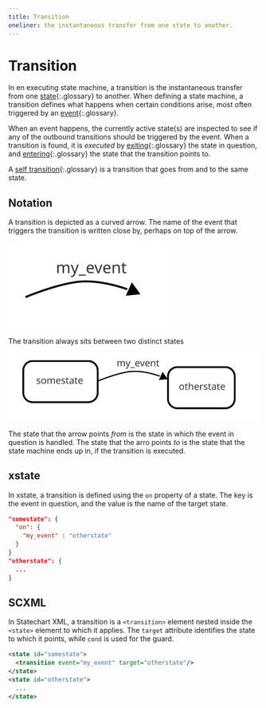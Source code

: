 ```yaml
---
title: Transition
oneliner: the instantaneous transfer from one state to another.
---
```


# Transition

In en executing state machine, a transition is the instantaneous transfer from one [state](state.html){:.glossary} to another.  When defining a state machine, a transition defines what happens when certain conditions arise, most often triggered by an [event](event.html){:.glossary}.

When an event happens, the currently active state(s) are inspected to see if any of the outbound transitions should be triggered by the event.  When a transition is found, it is _executed_ by [exiting](exit.html){:.glossary} the state in question, and [entering](entry.html){:.glossary} the state that the transition points to.

A [self transition](self-transition.html){:.glossary} is a transition that goes from and to the same state.

## Notation

A transition is depicted as a curved arrow.  The name of the event that triggers the transition is written close by, perhaps on top of the arrow.

![A transition, for the event _my_event_](event-arrow.svg)

The transition always sits between two distinct states

![A transition from _somestate_ to _otherstate_ given the _my_event_ event](event.svg)

The state that the arrow points _from_ is the state in which the event in question is handled.  The state that the arro points _to_  is the state that the state machine ends up in, if the transition is executed.

## xstate

In xstate, a transition is defined using the `on` property of a state. The key is the event in question, and the value is the name of the target state.

```json
"somestate": {
  "on": {
    "my_event" : "otherstate"
  }
}
"otherstate": {
  ...
}
```

## SCXML

In Statechart XML, a transition is a `<transition>` element nested inside the `<state>` element to which it applies.  The `target` attribute identifies the state to which it points, while `cond` is used for the guard.

```xml
<state id="somestate">
  <transition event="my_event" target="otherstate"/>
</state>
<state id="otherstate">
  ...
</state>
```


